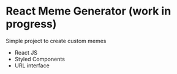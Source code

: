 # React Meme Generator (work in progress)

Simple project to create custom memes

- React JS
- Styled Components
- URL interface

